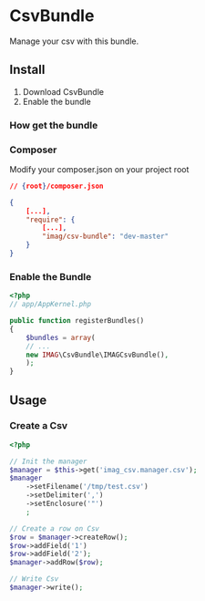 # CsvBundle

Manage your csv with this bundle.

## Install

1. Download CsvBundle
2. Enable the bundle

### How get the bundle

### Composer
Modify your composer.json on your project root

``` json
// {root}/composer.json

{
    [...],
    "require": {
        [...],
        "imag/csv-bundle": "dev-master"
    }
}
```

### Enable the Bundle

``` php
<?php
// app/AppKernel.php

public function registerBundles()
{
    $bundles = array(
    // ...
    new IMAG\CsvBundle\IMAGCsvBundle(),
    );
}
```
## Usage

### Create a Csv

``` php
<?php

// Init the manager
$manager = $this->get('imag_csv.manager.csv');
$manager
    ->setFilename('/tmp/test.csv')
    ->setDelimiter(',')
    ->setEnclosure('"')
    ;

// Create a row on Csv
$row = $manager->createRow();
$row->addField('1')
$row->addField('2');
$manager->addRow($row);

// Write Csv
$manager->write();

```
